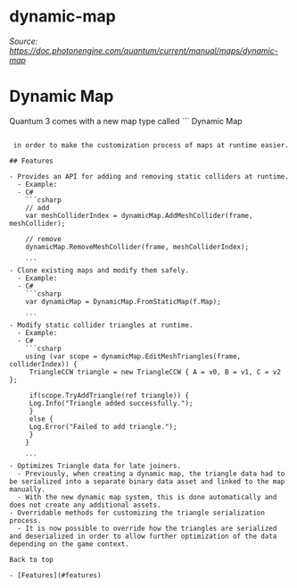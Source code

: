 # dynamic-map

_Source: https://doc.photonengine.com/quantum/current/manual/maps/dynamic-map_

# Dynamic Map

Quantum 3 comes with a new map type called ```
Dynamic Map
```

 in order to make the customization process of maps at runtime easier.

## Features

- Provides an API for adding and removing static colliders at runtime.
  - Example:
  - C#
    ```csharp
    // add
    var meshColliderIndex = dynamicMap.AddMeshCollider(frame, meshCollider);

    // remove
    dynamicMap.RemoveMeshCollider(frame, meshColliderIndex);

    ```
- Clone existing maps and modify them safely.
  - Example:
  - C#
    ```csharp
    var dynamicMap = DynamicMap.FromStaticMap(f.Map);

    ```
- Modify static collider triangles at runtime.
  - Example:
  - C#
    ```csharp
    using (var scope = dynamicMap.EditMeshTriangles(frame, colliderIndex)) {
     TriangleCCW triangle = new TriangleCCW { A = v0, B = v1, C = v2 };

     if(scope.TryAddTriangle(ref triangle)) {
     Log.Info("Triangle added successfully.");
     }
     else {
     Log.Error("Failed to add triangle.");
     }
    }

    ```
- Optimizes Triangle data for late joiners.
  - Previously, when creating a dynamic map, the triangle data had to be serialized into a separate binary data asset and linked to the map manually.
  - With the new dynamic map system, this is done automatically and does not create any additional assets.
- Overridable methods for customizing the triangle serialization process.
  - It is now possible to override how the triangles are serialized and deserialized in order to allow further optimization of the data depending on the game context.

Back to top

- [Features](#features)